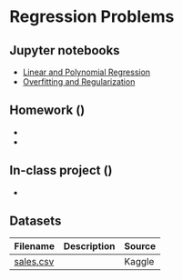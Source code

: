 # Regression Problems

## Jupyter notebooks

- [Linear and Polynomial Regression]()
- [Overfitting and Regularization]()

## Homework ()
- []()
- []()

## In-class project () 
- []()

## Datasets

Filename | Description |  Source
--- | --- |  --- 
[sales.csv](https://raw.githubusercontent.com/um-perez-alvaro/Data-Science-Practice/master/Data/sales.csv)  |  | Kaggle
